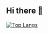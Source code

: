## Hi there 👋

[![Top Langs](https://github-readme-stats.vercel.app/api/top-langs/?username={citIMAMURA}
)](https://github.com/anuraghazra/github-readme-stats)

<!--
**citIMAMURA/citIMAMURA** is a ✨ _special_ ✨ repository because its `README.md` (this file) appears on your GitHub profile.

Here are some ideas to get you started:

- 🔭 I’m currently working on ...
- 🌱 I’m currently learning ...
- 👯 I’m looking to collaborate on ...
- 🤔 I’m looking for help with ...
- 💬 Ask me about ...
- 📫 How to reach me: ...
- 😄 Pronouns: ...
- ⚡ Fun fact: ...
-->

